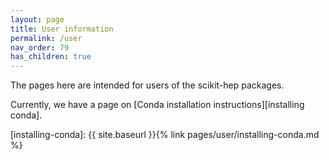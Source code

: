 ```yaml
---
layout: page
title: User information
permalink: /user
nav_order: 79
has_children: true
---
```


The pages here are intended for users of the scikit-hep packages.

Currently, we have a page on [Conda installation instructions][installing conda].

[installing-conda]: {{ site.baseurl }}{% link pages/user/installing-conda.md %}
